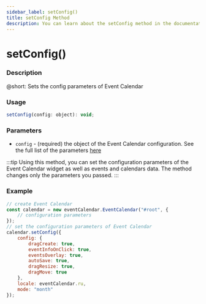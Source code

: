 ```yaml
---
sidebar_label: setConfig()
title: setConfig Method
description: You can learn about the setConfig method in the documentation of the DHTMLX JavaScript Event Calendar library. Browse developer guides and API reference, try out code examples and live demos, and download a free 30-day evaluation version of DHTMLX Event Calendar.
---
```


# setConfig()

### Description

@short: Sets the config parameters of Event Calendar

### Usage

~~~jsx {}
setConfig(config: object): void;
~~~

### Parameters

- `config` - (required) the object of the Event Calendar configuration. See the full list of the parameters [here](api/overview/properties_overview.md)

:::tip
Using this method, you can set the configuration parameters of the Event Calendar widget as well as events and calendars data. The method changes only the parameters you passed.
:::

### Example

~~~jsx {6-17}
// create Event Calendar
const calendar = new eventCalendar.EventCalendar("#root", {
    // configuration parameters
});
// set the configuration parameters of Event Calendar
calendar.setConfig({
    config: {
        dragCreate: true,
        eventInfoOnClick: true,
        eventsOverlay: true,
        autoSave: true,
        dragResize: true,
        dragMove: true
    },
    locale: eventCalendar.ru,
    mode: "month"
});
~~~
